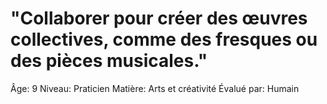 # "Collaborer pour créer des œuvres collectives, comme des fresques ou des pièces musicales."

Âge: 9
Niveau: Praticien
Matière: Arts et créativité
Évalué par: Humain